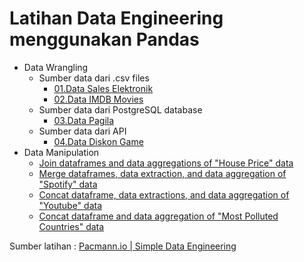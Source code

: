 # Latihan Data Engineering menggunakan Pandas
- Data Wrangling
    - Sumber data dari .csv files
        - [01.Data Sales Elektronik](data_wrangling/data_sales_elektronik/data_wrangling.ipynb)
        - [02.Data IMDB Movies](data_wrangling/data_imdb_movies/data_wrangling.ipynb)
    - Sumber data dari PostgreSQL database
        - [03.Data Pagila](data_wrangling/data_pagila/data_wrangling.ipynb)
    - Sumber data dari API
        - [04.Data Diskon Game](data_wrangling/data_diskon_game/data_wrangling.ipynb)
- Data Manipulation
    - [Join dataframes and data aggregations of "House Price" data](data_manipulation/data_house_price/data_manipulation.ipynb)
    - [Merge dataframes, data extraction, and data aggregation of "Spotify" data](data_manipulation/data_spotify/data_manipulation.ipynb)
    - [Concat dataframe, data extractions, and data aggregation of "Youtube" data](data_manipulation/data_youtube/data_manipulation.ipynb)
    - [Concat dataframe and data aggregation of "Most Polluted Countries" data](data_manipulation/data_pollution/data_manipulation.ipynb)



Sumber latihan : [Pacmann.io | Simple Data Engineering](https://pacmann.io/course/)